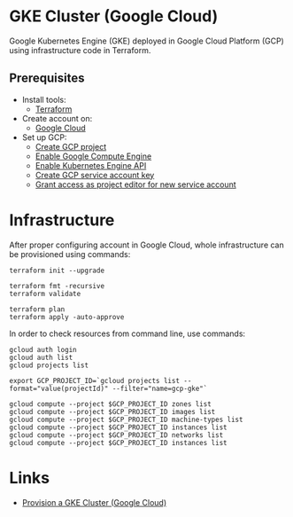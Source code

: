 # GKE Cluster (Google Cloud)

Google Kubernetes Engine (GKE) deployed in Google Cloud Platform (GCP) using infrastructure code in Terraform.

## Prerequisites

* Install tools:
  * [Terraform](https://learn.hashicorp.com/tutorials/terraform/install-cli)
* Create account on:
  * [Google Cloud](https://console.cloud.google.com/)
* Set up GCP:
  * [Create GCP project](https://console.cloud.google.com/cloud-resource-manager)
  * [Enable Google Compute Engine](https://console.developers.google.com/apis/library/compute.googleapis.com)
  * [Enable Kubernetes Engine API](https://console.cloud.google.com/apis/library/container.googleapis.com)
  * [Create GCP service account key](https://console.cloud.google.com/apis/credentials/serviceaccountkey)
  * [Grant access as project editor for new service account](https://console.cloud.google.com/iam-admin/iam)

# Infrastructure

After proper configuring account in Google Cloud, whole infrastructure can be provisioned using commands:

```
terraform init --upgrade

terraform fmt -recursive
terraform validate

terraform plan
terraform apply -auto-approve
```

In order to check resources from command line, use commands:

```
gcloud auth login
gcloud auth list
gcloud projects list

export GCP_PROJECT_ID=`gcloud projects list --format="value(projectId)" --filter="name=gcp-gke"`

gcloud compute --project $GCP_PROJECT_ID zones list
gcloud compute --project $GCP_PROJECT_ID images list
gcloud compute --project $GCP_PROJECT_ID machine-types list
gcloud compute --project $GCP_PROJECT_ID instances list
gcloud compute --project $GCP_PROJECT_ID networks list
gcloud compute --project $GCP_PROJECT_ID instances list
```

# Links

* [Provision a GKE Cluster (Google Cloud)](https://learn.hashicorp.com/tutorials/terraform/gke?in=terraform/kubernetes)
